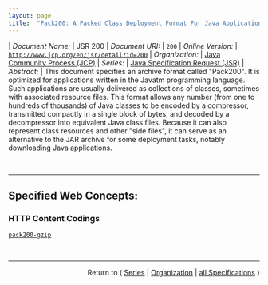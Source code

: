 ```yaml
---
layout: page
title:  "Pack200: A Packed Class Deployment Format For Java Applications"
---
```


| *Document Name:* | JSR 200
| *Document URI:* | `200`
| *Online Version:* | [`http://www.jcp.org/en/jsr/detail?id=200`](http://www.jcp.org/en/jsr/detail?id=200)
| *Organization:* | [Java Community Process (JCP)](..  "List of specification series by this organization")
| *Series:* | [Java Specification Request (JSR)](.  "List of specifications in this series")
| *Abstract:* | This document specifies an archive format called "Pack200". It is optimized for applications written in the Javatm programming language. Such applications are usually delivered as collections of classes, sometimes with associated resource files. This format allows any number (from one to hundreds of thousands) of Java classes to be encoded by a compressor, transmitted compactly in a single block of bytes, and decoded by a decompressor into equivalent Java class files. Because it can also represent class resources and other "side files", it can serve as an alternative to the JAR archive for some deployment tasks, notably downloading Java applications.

<br/>
<hr/>

## Specified Web Concepts:

### HTTP Content Codings

[`pack200-gzip`](/concepts/http-content-coding/pack200-gzip "The Pack200 format can decrease the size of a Java application by a factor of seven to nine, compared with an equivalent JAR containing uncompressed (&#34;stored&#34;) class files. By contrast, using the zip DEFLATE algorithm integral to JAR and ZIP archives gains a factor of two.")



<br/>
<hr/>

<p style="text-align: right">Return to ( <a href="./">Series</a> | <a href="../">Organization</a> | <a href="../../">all Specifications</a> )</p>